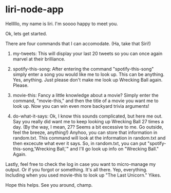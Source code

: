 # liri-node-app

Helllllo, my name is liri. I'm soooo happy to meet you.

Ok, lets get started.

There are four commands that I can accomodate. (Ha, take that Siri!)

1.  my-tweets:
    This will display your last 20 tweets so you can once again marvel at their brilliance.

2.  spotify-this-song:
    After entering the command "spotify-this-song" simply enter a song you would like me to look up. This can be anything. Yes, anything. Just please don't make me look up Wrecking Ball again. Please.

3.  movie-this:
    Fancy a little knowledge about a movie? Simply enter the command, "movie-this," and then the title of a movie you want me to look up. Now you can win even more backyard trivia arguments!

4.  do-what-it-says:
    Ok, I know this sounds complicated, but here me out. Say you really did want me to keep looking up Wrecking Ball 27 times a day. (By the way, I mean, 27? Seems a bit excessive to me. Go outside, feel the breeze, anything!) Anyhoo, you can store that information in random.txt. This command will look at the information in random.txt and then excecute what ever it says. So, in random.txt, you can put "spotify-this-song,'Wrecking Ball,'" and I'll go look up info on "Wrecking Ball." Again.

Lastly, feel free to check the log in case you want to micro-manage my output. Or if you forgot or something. It's all there. Yep, everything. Including when you used movie-this to look up "The Last Unicorn." Yikes.

Hope this helps. See you around, champ.
